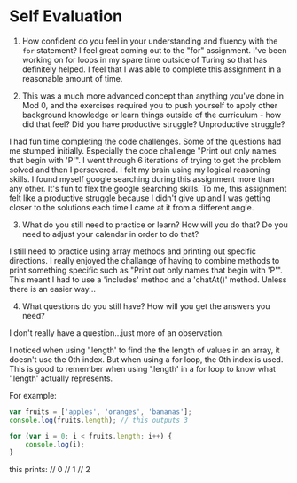 # Self Evaluation

1. How confident do you feel in your understanding and fluency with the `for` statement?
I feel great coming out to the "for" assignment. I've been working on for loops in my spare time outside of Turing so that has definitely helped. I feel that I was able to complete this assignment in a reasonable amount of time. 


2. This was a much more advanced concept than anything you've done in Mod 0, and the exercises required you to push yourself to apply other background knowledge or learn things outside of the curriculum - how did that feel? Did you have productive struggle? Unproductive struggle?

I had fun time completing the code challenges. Some of the questions had me stumped initially. Especially the code challenge "Print out only names that begin with 'P'". I went through 6 iterations of trying to get the problem solved and then I persevered. I felt my brain using my logical reasoning skills. I found myself google searching during this assignment more than any other. It's fun to flex the google searching skills. To me, this assignment felt like a productive struggle because I didn't give up and I was getting closer to the solutions each time I came at it from a different angle. 


3. What do you still need to practice or learn? How will you do that? Do you need to adjust your calendar in order to do that?

I still need to practice using array methods and printing out specific directions. I really enjoyed the challange of having to combine methods to print something specific such as "Print out only names that begin with 'P'". This meant I had to use a 'includes' method and a 'chatAt()' method. Unless there is an easier way...


4. What questions do you still have? How will you get the answers you need?

I don't really have a question...just more of an observation. 

I noticed when using '.length' to find the the length of values in an array, it doesn't use the 0th index. But when using a for loop, the 0th index is used. This is good to remember when using '.length' in a for loop to know what '.length' actually represents. 

For example:
``` javascript 
var fruits = ['apples', 'oranges', 'bananas'];
console.log(fruits.length); // this outputs 3
```

``` javascript 
for (var i = 0; i < fruits.length; i++) {
    console.log(i);
}
```

this prints:
// 0
// 1
// 2

